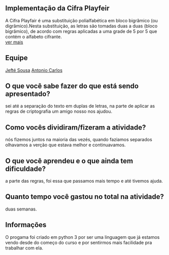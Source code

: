 ## Implementação da Cifra Playfeir <br>
A Cifra Playfair é uma substituição polialfabética em bloco bigrâmico (ou digrâmico).Nesta substituição, as letras são tomadas duas a duas (bloco bigrâmico), 
de acordo com regras aplicadas a uma grade de 5 por 5 que contém o alfabeto cifrante.<br>[ver mais](http://www.numaboa.com.br/criptografia/substituicoes/poligramicas/1041-playfair)

## Equipe

[Jefté Sousa](https://github.com/bassebete/information-security)
[Antonio Carlos](https://github.com/AnttoniC/Seguranca-da-Informacao)<br>


## O que você sabe fazer do que está sendo apresentado?
sei até a separação do texto em duplas de letras, na parte de aplicar as regras de criptografia um amigo nosso nos ajudou.

## Como vocês dividiram/fizeram a atividade?
nós fizemos juntos na maioria das vezés, quando faziamos separados olhavamos a verção que estava melhor e continuavamos.  

## O que você aprendeu e o que ainda tem dificuldade?
a parte das regras, foi essa que passamos mais tempo e até tivemos ajuda.

## Quanto tempo você gastou no total na atividade?
duas semanas.

## Informações
O progama foi criado em python 3 por ser uma linguagem que já estamos vendo desde do começo do curso e por sentirmos mais facilidade pra trabalhar com ela.





